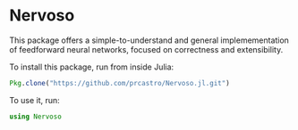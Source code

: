 Nervoso
==============

This package offers a simple-to-understand and general implemementation of feedforward neural networks, focused on correctness and extensibility.

To install this package, run from inside Julia:

```julia
Pkg.clone("https://github.com/prcastro/Nervoso.jl.git")
```

To use it, run:

```julia
using Nervoso
```
